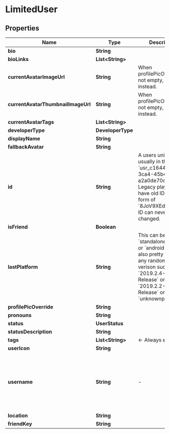 

# LimitedUser



## Properties

| Name | Type | Description | Notes |
|------------ | ------------- | ------------- | -------------|
|**bio** | **String** |  |  [optional] |
|**bioLinks** | **List&lt;String&gt;** |   |  [optional] |
|**currentAvatarImageUrl** | **String** | When profilePicOverride is not empty, use it instead. |  [optional] |
|**currentAvatarThumbnailImageUrl** | **String** | When profilePicOverride is not empty, use it instead. |  [optional] |
|**currentAvatarTags** | **List&lt;String&gt;** |  |  [optional] |
|**developerType** | **DeveloperType** |  |  |
|**displayName** | **String** |  |  |
|**fallbackAvatar** | **String** |  |  [optional] |
|**id** | **String** | A users unique ID, usually in the form of &#x60;usr_c1644b5b-3ca4-45b4-97c6-a2a0de70d469&#x60;. Legacy players can have old IDs in the form of &#x60;8JoV9XEdpo&#x60;. The ID can never be changed. |  |
|**isFriend** | **Boolean** |  |  |
|**lastPlatform** | **String** | This can be &#x60;standalonewindows&#x60; or &#x60;android&#x60;, but can also pretty much be any random Unity verison such as &#x60;2019.2.4-801-Release&#x60; or &#x60;2019.2.2-772-Release&#x60; or even &#x60;unknownplatform&#x60;. |  |
|**profilePicOverride** | **String** |  |  [optional] |
|**pronouns** | **String** |  |  [optional] |
|**status** | **UserStatus** |  |  |
|**statusDescription** | **String** |  |  |
|**tags** | **List&lt;String&gt;** | &lt;- Always empty. |  |
|**userIcon** | **String** |  |  [optional] |
|**username** | **String** | -| **DEPRECATED:** VRChat API no longer return usernames of other users. [See issue by Tupper for more information](https://github.com/pypy-vrc/VRCX/issues/429). |  [optional] |
|**location** | **String** |  |  [optional] |
|**friendKey** | **String** |  |  [optional] |



